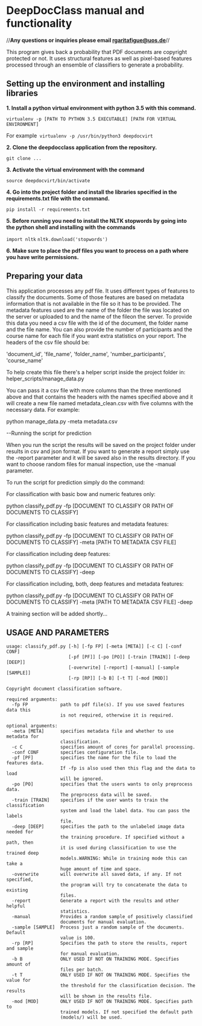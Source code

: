 # DeepDocClass manual and functionality

//**Any questions or inquiries please email rgaritafigue@uos.de**//

This program gives back a probability that PDF documents are copyright protected or not.
It uses structural features as well as pixel-based features processed through an ensemble of classifiers to generate a probability.

## Setting up the environment and installing libraries

**1. Install a python virtual environment with python 3.5 with this command.**

`virtualenv -p [PATH TO PYTHON 3.5 EXECUTABLE] [PATH FOR VIRTUAL ENVIRONMENT]`

For example` virtualenv -p /usr/bin/python3 deepdocvirt`

**2. Clone the deepdocclass application from the repository.**

`git clone ...`

**3. Activate the virtual environment with the command**

`source deepdocvirt/bin/activate`

**4. Go into the project folder and install the libraries specified in the requirements.txt file with the command.**

`pip install -r requirements.txt`

**5. Before running you need to install the NLTK stopwords by going into the python shell and installing with the commands**

`import nltk`
`nltk.download('stopwords')`

**6. Make sure to place the pdf files you want to process on a path where you have write permissions.**

## Preparing your data

This application processes any pdf file. It uses different types of features to classify the documents.
Some of those features are based on metadata information that is not available in the file so it has to be provided.
The metadata features used are the name of the folder the file was located on the server or uploaded to 
and the name of the fileon the server.
To provide this data you need a csv file with the id of the document, the folder name and the file name.
You can also provide the number of participants and the course name for each file if you want extra statistics 
on your report.
The headers of the csv file should be:

'document_id', 'file_name', 'folder_name', 'number_participants', 'course_name' 

To help create this file there's a helper script inside the project folder in: helper_scripts/manage_data.py

You can pass it a csv file with more columns than the three mentioned above and that contains the headers 
with the names specified above and it will create a new file named metadata_clean.csv with five 
columns with the necessary data. For example:

python manage_data.py -meta metadata.csv

--Running the script for prediction

When you run the script the results will be saved on the project folder under results in csv and json format.
If you want to generate a report simply use the -report parameter and it will be saved also in the results directory.
If you want to choose random files for manual inspection, use the -manual parameter.

To run the script for prediction simply do the command:

For classification with basic bow and numeric features only:

python classify_pdf.py -fp [DOCUMENT TO CLASSIFY OR PATH OF DOCUMENTS TO CLASSIFY]

For classification including basic features and metadata features:

python classify_pdf.py -fp [DOCUMENT TO CLASSIFY OR PATH OF DOCUMENTS TO CLASSIFY] -meta [PATH TO METADATA CSV FILE]

For classification including deep features:

python classify_pdf.py -fp [DOCUMENT TO CLASSIFY OR PATH OF DOCUMENTS TO CLASSIFY] -deep

For classification including, both, deep features and metadata features:

python classify_pdf.py -fp [DOCUMENT TO CLASSIFY OR PATH OF DOCUMENTS TO CLASSIFY] -meta [PATH TO METADATA CSV FILE] -deep


A training section will be added shortly...

## USAGE AND PARAMETERS
```
usage: classify_pdf.py [-h] [-fp FP] [-meta [META]] [-c C] [-conf CONF]
                       [-pf [PF]] [-po [PO]] [-train [TRAIN]] [-deep [DEEP]]
                       [-overwrite] [-report] [-manual] [-sample [SAMPLE]]
                       [-rp [RP]] [-b B] [-t T] [-mod [MOD]]

Copyright document classification software.

required arguments:
  -fp FP            path to pdf file(s). If you use saved features data this
                    is not required, otherwise it is required.

optional arguments:
  -meta [META]      specifies metadata file and whether to use metadata for
                    classification.
  -c C              specifies amount of cores for parallel processing.
  -conf CONF        specifies configuration file.
  -pf [PF]          specifies the name for the file to load the features data.
                    If -fp is also used then this flag and the data to load
                    will be ignored.
  -po [PO]          specifies that the users wants to only preprocess data.
                    The preprocess data will be saved.
  -train [TRAIN]    specifies if the user wants to train the classification
                    system and load the label data. You can pass the labels
                    file.
  -deep [DEEP]      specifies the path to the unlabeled image data needed for
                    the training procedure. If specified without a path, then
                    it is used during classification to use the trained deep
                    models.WARNING: While in training mode this can take a
                    huge amount of time and space.
  -overwrite        will overwrite all saved data, if any. If not specified,
                    the program will try to concatenate the data to existing
                    files.
  -report           Generate a report with the results and other helpful
                    statistics.
  -manual           Provides a random sample of positively classified
                    documents for manual evaluation.
  -sample [SAMPLE]  Process just a random sample of the documents. Default
                    value is 100.
  -rp [RP]          Specifies the path to store the results, report and sample
                    for manual evaluation.
  -b B              ONLY USED IF NOT ON TRAINING MODE. Specifies amount of
                    files per batch.
  -t T              ONLY USED IF NOT ON TRAINING MODE. Specifies the value for
                    the threshold for the classification decision. The results
                    will be shown in the results file.
  -mod [MOD]        ONLY USED IF NOT ON TRAINING MODE. Specifies path to
                    trained models. If not specified the default path
                    (models/) will be used.

```
